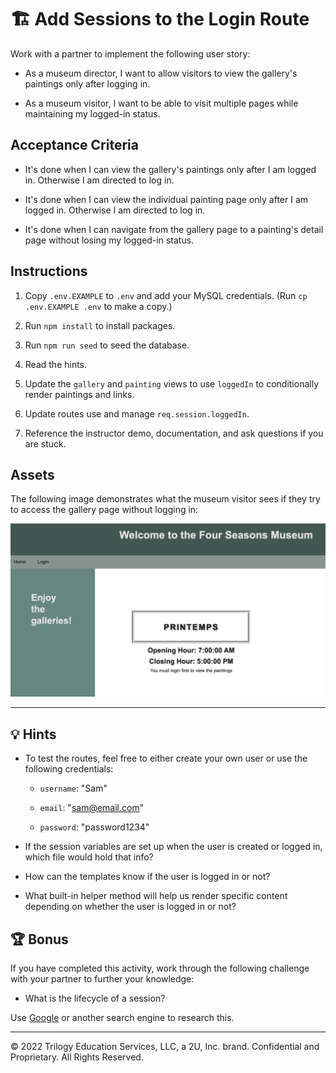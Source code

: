 # 🏗️ Add Sessions to the Login Route

Work with a partner to implement the following user story:

* As a museum director, I want to allow visitors to view the gallery's paintings only after logging in.

* As a museum visitor, I want to be able to visit multiple pages while maintaining my logged-in status.

## Acceptance Criteria

* It's done when I can view the gallery's paintings only after I am logged in. Otherwise I am directed to log in.

* It's done when I can view the individual painting page only after I am logged in. Otherwise I am directed to log in.

* It's done when I can navigate from the gallery page to a painting's detail page without losing my logged-in status.

## Instructions

1. Copy `.env.EXAMPLE` to `.env` and add your MySQL credentials. (Run `cp .env.EXAMPLE .env` to make a copy.)

2. Run `npm install` to install packages.

3. Run `npm run seed` to seed the database.

4. Read the hints.

5. Update the `gallery` and `painting` views to use `loggedIn` to conditionally render paintings and links.

6. Update routes use and manage `req.session.loggedIn`.

7. Reference the instructor demo, documentation, and ask questions if you are stuck.

## Assets

The following image demonstrates what the museum visitor sees if they try to access the gallery page without logging in:

![On the museum webpage, under the gallery name and operating hours, a message prompts users to log in.](./Images/01-Unauthorized-Gallery.jpg)

---

## 💡 Hints

* To test the routes, feel free to either create your own user or use the following credentials: 

  * `username`: "Sam"
  
  * `email`: "sam@email.com"
  
  * `password`: "password1234"

* If the session variables are set up when the user is created or logged in, which file would hold that info?

* How can the templates know if the user is logged in or not?

* What built-in helper method will help us render specific content depending on whether the user is logged in or not?

## 🏆 Bonus

If you have completed this activity, work through the following challenge with your partner to further your knowledge:

* What is the lifecycle of a session?

Use [Google](https://www.google.com) or another search engine to research this.

---
© 2022 Trilogy Education Services, LLC, a 2U, Inc. brand. Confidential and Proprietary. All Rights Reserved. 